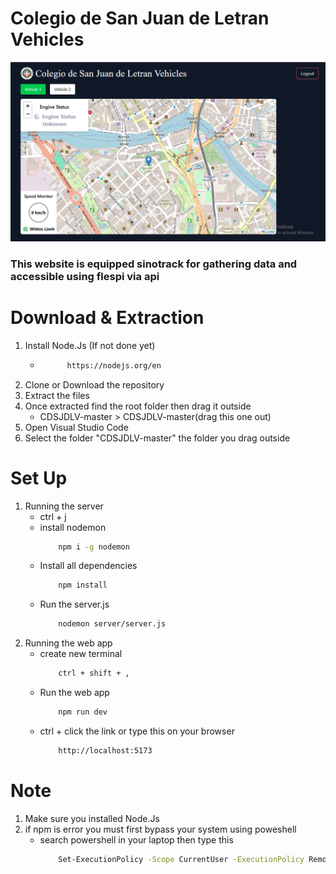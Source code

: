 # Colegio de San Juan de Letran Vehicles

![cdDemo](./src/components/dashboard/images/screenDemo.png)

### This website is equipped sinotrack for gathering data and accessible using flespi via api
 
# Download & Extraction

1. Install Node.Js (If not done yet)
    * ```bash
            https://nodejs.org/en
        ```
2. Clone or Download the repository
3. Extract the files
4. Once extracted find the root folder then drag it outside
    * CDSJDLV-master > CDSJDLV-master(drag this one out)
5. Open Visual Studio Code
6. Select the folder "CDSJDLV-master" the folder you drag outside


# Set Up
1. Running the server
    * ctrl + j
    * install nodemon
        ```bash
            npm i -g nodemon
        ```
    * Install all dependencies
        ```bash
            npm install
        ```
    * Run the server.js
        ```bash
            nodemon server/server.js
        ``` 
2. Running the web app
    * create new terminal 
        ```bash 
            ctrl + shift + ,
        ```
    * Run the web app
        ```bash
            npm run dev
        ```
    * ctrl + click the link or type this on your browser
        ```bash
            http://localhost:5173
        ```

# Note
1. Make sure you installed Node.Js
2. if npm is error you must first bypass your system using poweshell
    * search powershell in your laptop then type this
        ```bash
            Set-ExecutionPolicy -Scope CurrentUser -ExecutionPolicy RemoteSigned
        ```
